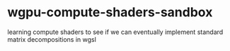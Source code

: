 # wgpu-compute-shaders-sandbox
learning compute shaders to see if we can eventually implement standard matrix decompositions in wgsl
